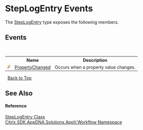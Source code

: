 # StepLogEntry Events
 

The <a href="8d921306-d90a-4f6c-d7ab-05b3a31b21dd">StepLogEntry</a> type exposes the following members.


## Events
&nbsp;<table><tr><th></th><th>Name</th><th>Description</th></tr><tr><td>![Public event](media/pubevent.gif "Public event")</td><td><a href="ec04ff0e-f195-66a2-9e16-7e27ef236c3a">PropertyChanged</a></td><td>
Occurs when a property value changes.</td></tr></table>&nbsp;
<a href="#steplogentry-events">Back to Top</a>

## See Also


#### Reference
<a href="8d921306-d90a-4f6c-d7ab-05b3a31b21dd">StepLogEntry Class</a><br /><a href="1e038e44-3abf-af35-22ef-5107a48f9af4">Citrix.SDK.AppDNA.Solutions.AppV.Workflow Namespace</a><br />